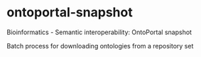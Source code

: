# ontoportal-snapshot
Bioinformatics - Semantic interoperability: OntoPortal snapshot 

Batch process for downloading ontologies from a repository set
